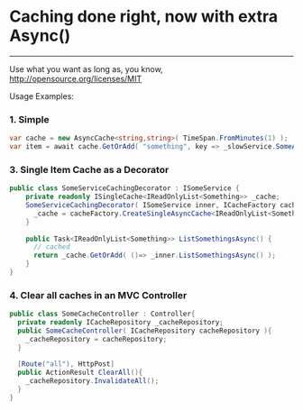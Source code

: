 # Caching done right, now with extra Async() #
----------

Use what you want as long as, you know, http://opensource.org/licenses/MIT



Usage Examples:

### 1. Simple

```csharp
var cache = new AsyncCache<string,string>( TimeSpan.FromMinutes(1) );
var item = await cache.GetOrAdd( "something", key => _slowService.SomeAsyncMethod( key ) );
```

### 3. Single Item Cache as a Decorator

```csharp
public class SomeServiceCachingDecorator : ISomeService {
    private readonly ISingleCache<IReadOnlyList<Something>> _cache;
    SomeServiceCachingDecorator( ISomeService inner, ICacheFactory cacheFactory ) {
      _cache = cacheFactory.CreateSingleAsyncCache<IReadOnlyList<Something>>( "some-service-cache", TimeSpan.FromMinutes( 15 ));
    }
  
	public Task<IReadOnlyList<Something>> ListSomethingsAsync() {
      // cached
      return _cache.GetOrAdd( ()=> _inner.ListSomethingsAsync() );
	}
}
```

### 4. Clear all caches in an MVC Controller

```csharp
public class SomeCacheController : Controller{
  private readonly ICacheRepository _cacheRepository;
  public SomeCacheController( ICacheRepository cacheRepository ){
    _cacheRepository = cacheRepository;
  }
  
  [Route("all"), HttpPost]
  public ActionResult ClearAll(){
    _cacheRepository.InvalidateAll();
  }
}
```

